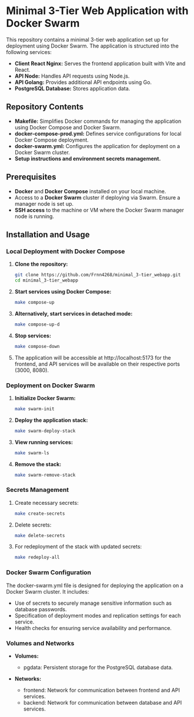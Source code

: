 # Minimal 3-Tier Web Application with Docker Swarm

This repository contains a minimal 3-tier web application set up for deployment using Docker Swarm. The application is structured into the following services:

- **Client React Nginx:** Serves the frontend application built with Vite and React.
- **API Node:** Handles API requests using Node.js.
- **API Golang:** Provides additional API endpoints using Go.
- **PostgreSQL Database:** Stores application data.

## Repository Contents

- **Makefile:** Simplifies Docker commands for managing the application using Docker Compose and Docker Swarm.
- **docker-compose-prod.yml:** Defines service configurations for local Docker Compose deployment.
- **docker-swarm.yml:** Configures the application for deployment on a Docker Swarm cluster.
- **Setup instructions and environment secrets management.**

## Prerequisites

- **Docker** and **Docker Compose** installed on your local machine.
- Access to a **Docker Swarm** cluster if deploying via Swarm. Ensure a manager node is set up.
- **SSH access** to the machine or VM where the Docker Swarm manager node is running.

## Installation and Usage

### Local Deployment with Docker Compose

1. **Clone the repository:**
   ```bash
   git clone https://github.com/Frnn4268/minimal_3-tier_webapp.git
   cd minimal_3-tier_webapp
   ```

2. **Start services using Docker Compose:**
   ```bash
   make compose-up
   ```

3. **Alternatively, start services in detached mode:**

   ```bash
   make compose-up-d
   ```

4. **Stop services:**

   ```bash
   make compose-down
   ```

5. The application will be accessible at http://localhost:5173 for the frontend, and API services will be available on their respective ports (3000, 8080).

### Deployment on Docker Swarm

1. **Initialize Docker Swarm:**

   ```bash
   make swarm-init
   ```

2. **Deploy the application stack:**

   ```bash
   make swarm-deploy-stack
   ```

3. **View running services:**

   ```bash
   make swarm-ls
   ```

4. **Remove the stack:**
   ```bash
   make swarm-remove-stack
   ```


### Secrets Management
1. Create necessary secrets:
   ```bash
   make create-secrets
   ```
   
2. Delete secrets:
   ```bash
   make delete-secrets
   ```

3. For redeployment of the stack with updated secrets:
   ```bash
   make redeploy-all
   ```

### Docker Swarm Configuration

The docker-swarm.yml file is designed for deploying the application on a Docker Swarm cluster. It includes:

- Use of secrets to securely manage sensitive information such as database passwords.
- Specification of deployment modes and replication settings for each service.
- Health checks for ensuring service availability and performance.

### Volumes and Networks
- **Volumes:**

	- pgdata: Persistent storage for the PostgreSQL database data.

- **Networks:**

	- frontend: Network for communication between frontend and API services.
	- backend: Network for communication between database and API services.
